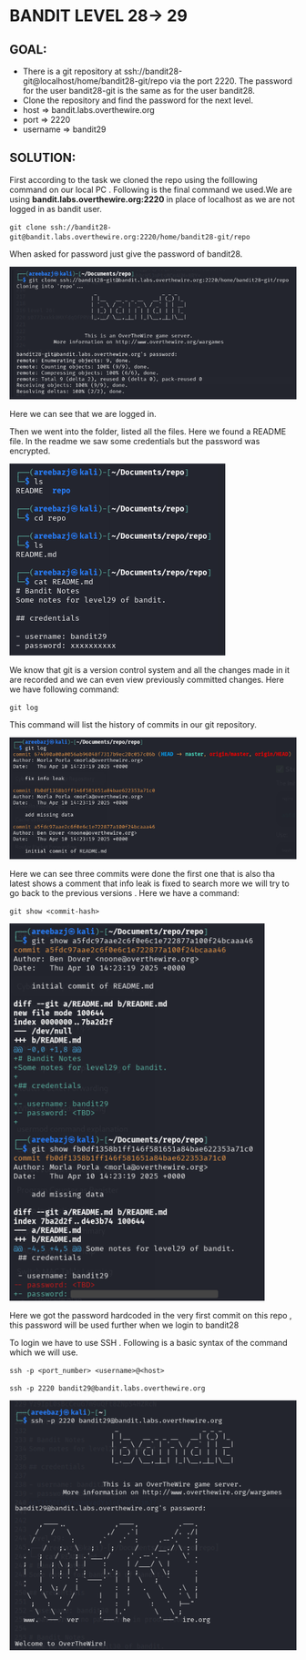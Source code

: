 # BANDIT LEVEL 28-> 29


## GOAL:

- There is a git repository at ssh://bandit28-git@localhost/home/bandit28-git/repo via the port 2220. The password for the user bandit28-git is the same as for the user bandit28.
- Clone the repository and find the password for the next level.
- host => bandit.labs.overthewire.org
- port => 2220
- username => bandit29

## SOLUTION:

First according to the task we cloned the repo  using the folllowing command on our local PC . Following is the final command we used.We are using **bandit.labs.overthewire.org:2220** in place of localhost as we are not logged in as bandit user.

`git clone ssh://bandit28-git@bandit.labs.overthewire.org:2220/home/bandit28-git/repo`

When asked for password just give the password of bandit28.

![bandit29.1](./images/bandit29.1.png "Bandit29.1")

Here we can see that we are logged in.

Then we went into the folder, listed all the files. Here we found a README file. In the readme we saw some credentials but the password was encrypted.

![bandit29.2](./images/bandit29.2.png "Bandit29.2")

We know that git is a version control system and all the changes made in it are recorded and we can even view previously committed changes. Here we have following command:

`git log`

This command will list the history of commits in our git repository.

![bandit29.4](./images/bandit29.4.png "Bandit29.4")

Here we can see three commits were done the first one that is also tha latest shows a comment that info leak is fixed to search more we will try to go back to the previous versions .
Here we have a command:

`git show <commit-hash>`

![bandit29.5](./images/bandit29.5.png "Bandit29.5")


Here we got the password hardcoded in the very first commit on this repo , this password will be used further when we login to bandit28

To login we have to use SSH . Following is a basic syntax of the command which we will use.

`ssh -p <port_number> <username>@<host>`

`ssh -p 2220 bandit29@bandit.labs.overthewire.org`

![bandit29.6](./images/bandit29.6.png "Bandit29.6")
